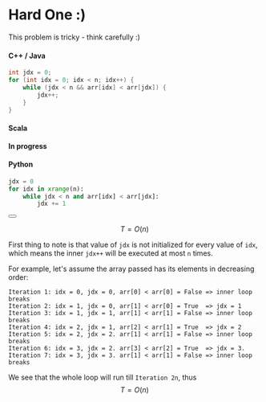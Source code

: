 # Hard One :)
 
This problem is tricky - think carefully :)

#### C++ / Java

``` c++
int jdx = 0;
for (int idx = 0; idx < n; idx++) {
    while (jdx < n && arr[idx] < arr[jdx]) {
        jdx++;
    }
}
```

#### Scala

**In progress**

#### Python

``` Python
jdx = 0
for idx in xrange(n):
    while jdx < n and arr[idx] < arr[jdx]:
        jdx += 1
```

<button class="section" target="solution" show="Show solution" hide="Hide solution"></button>
<!--sec data-title="Solution" data-id="solution" data-show=false ces-->

$$T = O(n)$$

First thing to note is that value of `jdx` is not initialized for every value of `idx`,
which means the inner `jdx++` will be executed at most `n` times.

For example, let's assume the array passed has its elements in decreasing order:

```
Iteration 1: idx = 0, jdx = 0, arr[0] < arr[0] = False => inner loop breaks
Iteration 2: idx = 1, jdx = 0, arr[1] < arr[0] = True  => jdx = 1
Iteration 3: idx = 1, jdx = 1, arr[1] < arr[1] = False => inner loop breaks
Iteration 4: idx = 2, jdx = 1, arr[2] < arr[1] = True  => jdx = 2
Iteration 5: idx = 2, jdx = 2. arr[1] < arr[1] = False => inner loop breaks
Iteration 6: idx = 3, jdx = 2. arr[3] < arr[2] = True  => jdx = 3.
Iteration 7: idx = 3, jdx = 3. arr[1] < arr[1] = False => inner loop breaks
```

We see that the whole loop will run till `Iteration 2n`, thus $$T = O(n)$$
<!--endsec-->

